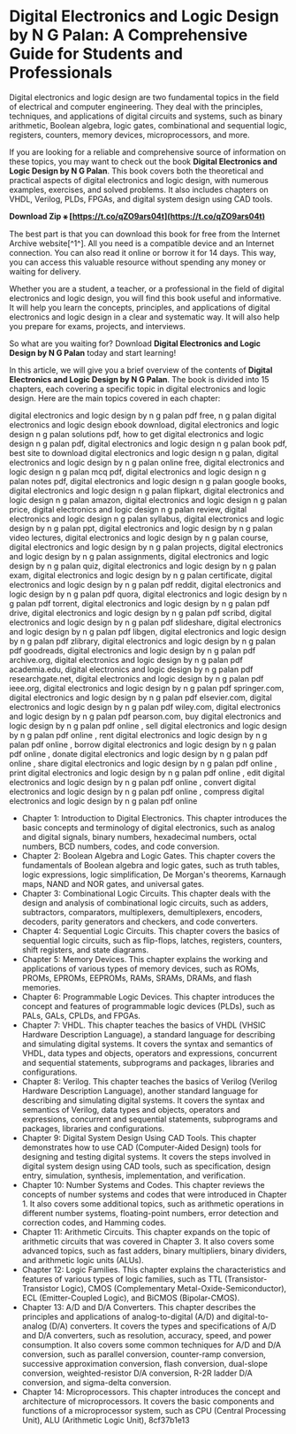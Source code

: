 
 
# Digital Electronics and Logic Design by N G Palan: A Comprehensive Guide for Students and Professionals
  
Digital electronics and logic design are two fundamental topics in the field of electrical and computer engineering. They deal with the principles, techniques, and applications of digital circuits and systems, such as binary arithmetic, Boolean algebra, logic gates, combinational and sequential logic, registers, counters, memory devices, microprocessors, and more.
  
If you are looking for a reliable and comprehensive source of information on these topics, you may want to check out the book **Digital Electronics and Logic Design by N G Palan**. This book covers both the theoretical and practical aspects of digital electronics and logic design, with numerous examples, exercises, and solved problems. It also includes chapters on VHDL, Verilog, PLDs, FPGAs, and digital system design using CAD tools.
 
**Download Zip ⚹ [https://t.co/qZO9ars04t](https://t.co/qZO9ars04t)**


  
The best part is that you can download this book for free from the Internet Archive website[^1^]. All you need is a compatible device and an Internet connection. You can also read it online or borrow it for 14 days. This way, you can access this valuable resource without spending any money or waiting for delivery.
  
Whether you are a student, a teacher, or a professional in the field of digital electronics and logic design, you will find this book useful and informative. It will help you learn the concepts, principles, and applications of digital electronics and logic design in a clear and systematic way. It will also help you prepare for exams, projects, and interviews.
  
So what are you waiting for? Download **Digital Electronics and Logic Design by N G Palan** today and start learning!
  
In this article, we will give you a brief overview of the contents of **Digital Electronics and Logic Design by N G Palan**. The book is divided into 15 chapters, each covering a specific topic in digital electronics and logic design. Here are the main topics covered in each chapter:
 
digital electronics and logic design by n g palan pdf free,  n g palan digital electronics and logic design ebook download,  digital electronics and logic design n g palan solutions pdf,  how to get digital electronics and logic design n g palan pdf,  digital electronics and logic design n g palan book pdf,  best site to download digital electronics and logic design n g palan,  digital electronics and logic design by n g palan online free,  digital electronics and logic design n g palan mcq pdf,  digital electronics and logic design n g palan notes pdf,  digital electronics and logic design n g palan google books,  digital electronics and logic design n g palan flipkart,  digital electronics and logic design n g palan amazon,  digital electronics and logic design n g palan price,  digital electronics and logic design n g palan review,  digital electronics and logic design n g palan syllabus,  digital electronics and logic design by n g palan ppt,  digital electronics and logic design by n g palan video lectures,  digital electronics and logic design by n g palan course,  digital electronics and logic design by n g palan projects,  digital electronics and logic design by n g palan assignments,  digital electronics and logic design by n g palan quiz,  digital electronics and logic design by n g palan exam,  digital electronics and logic design by n g palan certificate,  digital electronics and logic design by n g palan pdf reddit,  digital electronics and logic design by n g palan pdf quora,  digital electronics and logic design by n g palan pdf torrent,  digital electronics and logic design by n g palan pdf drive,  digital electronics and logic design by n g palan pdf scribd,  digital electronics and logic design by n g palan pdf slideshare,  digital electronics and logic design by n g palan pdf libgen,  digital electronics and logic design by n g palan pdf zlibrary,  digital electronics and logic design by n g palan pdf goodreads,  digital electronics and logic design by n g palan pdf archive.org,  digital electronics and logic design by n g palan pdf academia.edu,  digital electronics and logic design by n g palan pdf researchgate.net,  digital electronics and logic design by n g palan pdf ieee.org,  digital electronics and logic design by n g palan pdf springer.com,  digital electronics and logic design by n g palan pdf elsevier.com,  digital electronics and logic design by n g palan pdf wiley.com,  digital electronics and logic design by n g palan pdf pearson.com,  buy digital electronics and logic design by n g palan pdf online ,  sell digital electronics and logic design by n g palan pdf online ,  rent digital electronics and logic design by n g palan pdf online ,  borrow digital electronics and logic design by n g palan pdf online ,  donate digital electronics and logic design by n g palan pdf online ,  share digital electronics and logic design by n g palan pdf online ,  print digital electronics and logic design by n g palan pdf online ,  edit digital electronics and logic design by n g palan pdf online ,  convert digital electronics and logic design by n g palan pdf online ,  compress digital electronics and logic design by n g palan pdf online
  
- Chapter 1: Introduction to Digital Electronics. This chapter introduces the basic concepts and terminology of digital electronics, such as analog and digital signals, binary numbers, hexadecimal numbers, octal numbers, BCD numbers, codes, and code conversion.
- Chapter 2: Boolean Algebra and Logic Gates. This chapter covers the fundamentals of Boolean algebra and logic gates, such as truth tables, logic expressions, logic simplification, De Morgan's theorems, Karnaugh maps, NAND and NOR gates, and universal gates.
- Chapter 3: Combinational Logic Circuits. This chapter deals with the design and analysis of combinational logic circuits, such as adders, subtractors, comparators, multiplexers, demultiplexers, encoders, decoders, parity generators and checkers, and code converters.
- Chapter 4: Sequential Logic Circuits. This chapter covers the basics of sequential logic circuits, such as flip-flops, latches, registers, counters, shift registers, and state diagrams.
- Chapter 5: Memory Devices. This chapter explains the working and applications of various types of memory devices, such as ROMs, PROMs, EPROMs, EEPROMs, RAMs, SRAMs, DRAMs, and flash memories.
- Chapter 6: Programmable Logic Devices. This chapter introduces the concept and features of programmable logic devices (PLDs), such as PALs, GALs, CPLDs, and FPGAs.
- Chapter 7: VHDL. This chapter teaches the basics of VHDL (VHSIC Hardware Description Language), a standard language for describing and simulating digital systems. It covers the syntax and semantics of VHDL, data types and objects, operators and expressions, concurrent and sequential statements, subprograms and packages, libraries and configurations.
- Chapter 8: Verilog. This chapter teaches the basics of Verilog (Verilog Hardware Description Language), another standard language for describing and simulating digital systems. It covers the syntax and semantics of Verilog,
data types and objects,
operators and expressions,
concurrent and sequential statements,
subprograms and packages,
libraries and configurations.
- Chapter 9: Digital System Design Using CAD Tools. This chapter demonstrates how to use CAD (Computer-Aided Design) tools for designing and testing digital systems. It covers the steps involved in digital system design using CAD tools,
such as specification,
design entry,
simulation,
synthesis,
implementation,
and verification.
- Chapter 10: Number Systems and Codes. This chapter reviews the concepts of number systems and codes that were introduced in Chapter 1. It also covers some additional topics,
such as arithmetic operations in different number systems,
floating-point numbers,
error detection and correction codes,
and Hamming codes.
- Chapter 11: Arithmetic Circuits. This chapter expands on the topic of arithmetic circuits that was covered in Chapter 3. It also covers some advanced topics,
such as fast adders,
binary multipliers,
binary dividers,
and arithmetic logic units (ALUs).
- Chapter 12: Logic Families. This chapter explains the characteristics and features of various types of logic families,
such as TTL (Transistor-Transistor Logic),
CMOS (Complementary Metal-Oxide-Semiconductor),
ECL (Emitter-Coupled Logic),
and BiCMOS (Bipolar-CMOS).
- Chapter 13: A/D and D/A Converters. This chapter describes the principles and applications of analog-to-digital (A/D) and digital-to-analog (D/A) converters. It covers the types and specifications of A/D and D/A converters,
such as resolution,
accuracy,
speed,
and power consumption.
It also covers some common techniques for A/D and D/A conversion,
such as parallel conversion,
counter-ramp conversion,
successive approximation conversion,
flash conversion,
dual-slope conversion,
weighted-resistor D/A conversion,
R-2R ladder D/A conversion,
and sigma-delta conversion.
- Chapter 14: Microprocessors. This chapter introduces the concept and architecture of microprocessors. It covers the basic components and functions of a microprocessor system,
such as CPU (Central Processing Unit),
ALU (Arithmetic Logic Unit), 8cf37b1e13


